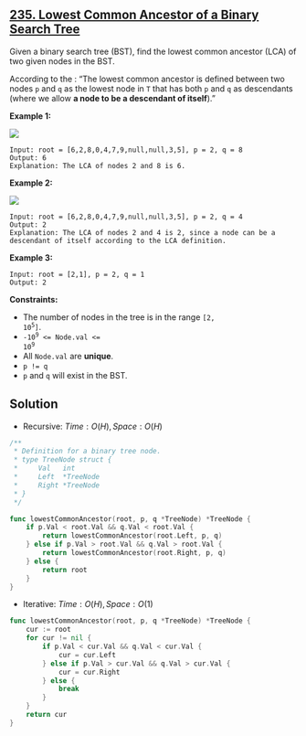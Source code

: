## [235. Lowest Common Ancestor of a Binary Search Tree](https://leetcode.com/problems/lowest-common-ancestor-of-a-binary-search-tree/)


Given a binary search tree (BST), find the lowest common ancestor (LCA) of two given nodes in the BST.

According to the : “The lowest common ancestor is defined between two nodes `p` and `q` as the lowest node in `T` that has both `p` and `q` as descendants (where we allow **a node to be a descendant of itself**).”

**Example 1:**

![](https://assets.leetcode.com/uploads/2018/12/14/binarysearchtree_improved.png)

```
Input: root = [6,2,8,0,4,7,9,null,null,3,5], p = 2, q = 8
Output: 6
Explanation: The LCA of nodes 2 and 8 is 6.
```

**Example 2:**

![](https://assets.leetcode.com/uploads/2018/12/14/binarysearchtree_improved.png)

```
Input: root = [6,2,8,0,4,7,9,null,null,3,5], p = 2, q = 4
Output: 2
Explanation: The LCA of nodes 2 and 4 is 2, since a node can be a descendant of itself according to the LCA definition.
```

**Example 3:**

```
Input: root = [2,1], p = 2, q = 1
Output: 2
```

**Constraints:**

*   The number of nodes in the tree is in the range <code>[2, 10<sup>5</sup>]</code>.
*   <code>-10<sup>9</sup> <= Node.val <= 10<sup>9</sup></code>
*   All `Node.val` are **unique**.
*   `p != q`
*   `p` and `q` will exist in the BST.



## Solution

- Recursive:	$Time: O(H), Space: O(H)$ 

```go
/**
 * Definition for a binary tree node.
 * type TreeNode struct {
 *     Val   int
 *     Left  *TreeNode
 *     Right *TreeNode
 * }
 */

func lowestCommonAncestor(root, p, q *TreeNode) *TreeNode {
    if p.Val < root.Val && q.Val < root.Val {
        return lowestCommonAncestor(root.Left, p, q)
    } else if p.Val > root.Val && q.Val > root.Val {
        return lowestCommonAncestor(root.Right, p, q)
    } else {
        return root
    }
}
```

- Iterative:	$Time: O(H), Space: O(1)$ 

```go
func lowestCommonAncestor(root, p, q *TreeNode) *TreeNode {
    cur := root
    for cur != nil {
        if p.Val < cur.Val && q.Val < cur.Val {
            cur = cur.Left
        } else if p.Val > cur.Val && q.Val > cur.Val {
            cur = cur.Right
        } else {
            break
        }
    }
    return cur
}
```

